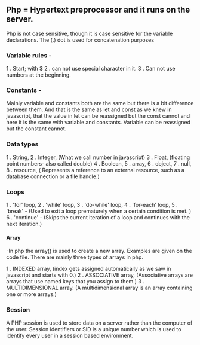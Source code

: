 ## Php = Hypertext preprocessor and it runs on the server.

Php is not case sensitive, though it is case sensitive for the variable declarations.
The (.) dot is used for concatenation purposes

### Variable rules -

1 . Start; with $
2 . can not use special character in it.
3 . Can not use numbers at the beginning.

### Constants -

Mainly variable and constants both are the same but there is a bit difference between them. And that is the same as let and const as we knew in javascript, that the value in let can be reassigned but the const cannot and here it is the same with variable and constants. Variable can be reassigned but the constant cannot.

### Data types

1 . String,
2 . Integer, (What we call number in javascript)
3 . Float, (floating point numbers- also called double)
4 . Boolean,
5 . array,
6 . object,
7 . null,
8 . resource, ( Represents a reference to an external resource, such as a database connection or a file handle.)

### Loops

1 . 'for' loop,
2 . 'while' loop,
3 . 'do-while' loop,
4 . 'for-each' loop,
5 . 'break' - (Used to exit a loop prematurely when a certain condition is met. )
6 . 'continue' - (Skips the current iteration of a loop and continues with the next iteration.)


#### Array
-In php the array() is used to create a new array. Examples are given on the code file. There are mainly three types of arrays in php.

1 . INDEXED array, (index gets assigned automatically as we saw in javascript and starts with 0.)
2 . ASSOCIATIVE array, (Associative arrays are arrays that use named keys that you assign to them.)
3 . MULTIDIMENSIONAL array. (A multidimensional array is an array containing one or more arrays.)



### Session
A PHP session is used to store data on a server rather than the computer of the user. Session identifiers or SID is a unique number which is used to identify every user in a session based environment.